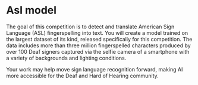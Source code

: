 # Asl model

The goal of this competition is to detect and translate American Sign Language (ASL) fingerspelling into text. You will create a model trained on the largest dataset of its kind, released specifically for this competition. The data includes more than three million fingerspelled characters produced by over 100 Deaf signers captured via the selfie camera of a smartphone with a variety of backgrounds and lighting conditions.

Your work may help move sign language recognition forward, making AI more accessible for the Deaf and Hard of Hearing community.

```{tableofcontents}
```
